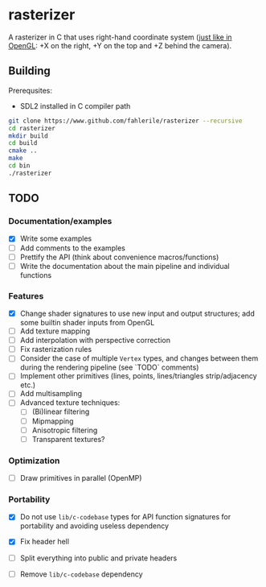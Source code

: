 # rasterizer

A rasterizer in C that uses right-hand coordinate system ([just like in OpenGL](https://learnopengl.com/Getting-started/Coordinate-Systems): +X on the right, +Y on the top and +Z behind the camera).

## Building

Prerequsites:
- SDL2 installed in C compiler path

```bash
git clone https://www.github.com/fahlerile/rasterizer --recursive
cd rasterizer
mkdir build
cd build
cmake ..
make
cd bin
./rasterizer
```

## TODO
### Documentation/examples
- [x] Write some examples
- [ ] Add comments to the examples
- [ ] Prettify the API (think about convenience macros/functions)
- [ ] Write the documentation about the main pipeline and individual functions

### Features
- [x] Change shader signatures to use new input and output structures; add some builtin shader inputs from OpenGL
- [ ] Add texture mapping
- [ ] Add interpolation with perspective correction
- [ ] Fix rasterization rules
- [ ] Consider the case of multiple `Vertex` types, and changes between them during the rendering pipeline (see \`TODO\` comments)
- [ ] Implement other primitives (lines, points, lines/triangles strip/adjacency etc.)
- [ ] Add multisampling
- [ ] Advanced texture techniques:
    - [ ] (Bi)linear filtering
    - [ ] Mipmapping
    - [ ] Anisotropic filtering
    - [ ] Transparent textures?

### Optimization
- [ ] Draw primitives in parallel (OpenMP)

### Portability
- [x] Do not use `lib/c-codebase` types for API function signatures for portability and avoiding useless dependency
- [x] Fix header hell
- [ ] Split everything into public and private headers
- [ ] Remove `lib/c-codebase` dependency

